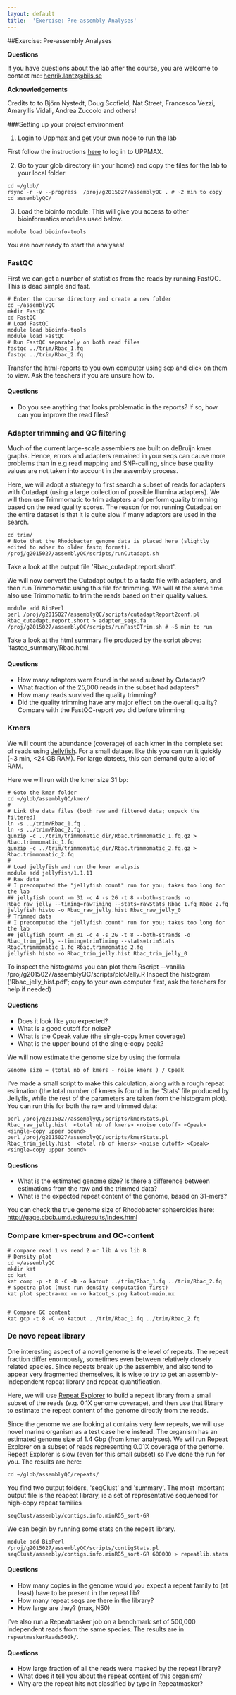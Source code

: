 ```yaml
---
layout: default
title:  'Exercise: Pre-assembly Analyses'
---
```


##Exercise: Pre-assembly Analyses

**Questions**

If you have questions about the lab after the course, you are welcome to contact me: henrik.lantz@bils.se

**Acknowledgements**

Credits to to Björn Nystedt, Doug Scofield, Nat Street, Francesco Vezzi, Amaryllis Vidali, Andrea Zuccolo and others! 

###Setting up your project environment

1.  Login to Uppmax and get your own node to run the lab

  First follow the instructions [here](../../common/login_instructions) to log in to UPPMAX.

2.  Go to your glob directory (in your home) and copy the files for the lab to your local folder

  ```
  cd ~/glob/
  rsync -r -v --progress  /proj/g2015027/assemblyQC . # ~2 min to copy cd assemblyQC/
  ```

3.  Load the bioinfo module: This will give you access to other bioinformatics modules used below.

  ```
  module load bioinfo-tools
  ```

You are now ready to start the analyses!

### FastQC

First we can get a number of statistics from the reads by running FastQC. This is dead simple and fast.

  ```
# Enter the course directory and create a new folder
cd ~/assemblyQC
mkdir FastQC
cd FastQC
# Load FastQC
module load bioinfo-tools
module load FastQC
# Run FastQC separately on both read files
fastqc ../trim/Rbac_1.fq
fastqc ../trim/Rbac_2.fq
  ```

Transfer the html-reports to you own computer using scp and click on them to view. Ask the teachers if you are unsure how to.

#### Questions

- Do you see anything that looks problematic in the reports? If so, how can you improve the read files?

### Adapter trimming and QC filtering 

Much of the current large-scale assemblers are built on deBruijn kmer graphs. Hence, errors and adapters remained in your seqs can cause more problems than in e.g read mapping and SNP-calling, since base quality values are not taken into account in the assembly process.

Here, we will adopt a strategy to first search a subset of reads for adapters with Cutadapt (using a large collection of possible Illumina adapters). We will then use Trimmomatic to trim adapters and perform quality trimming based on the read quality scores. The reason for not running Cutadpat on the entire dataset is that it is quite slow if many adaptors are used in the search.

```
cd trim/
# Note that the Rhodobacter genome data is placed here (slightly edited to adher to older fastq format).
/proj/g2015027/assemblyQC/scripts/runCutadapt.sh
```

Take a look at the output file 'Rbac_cutadapt.report.short'.

We will now convert the Cutadapt output to a fasta file with adapters, and then run Trimmomatic using this file for trimming. We will at the same time also use Trimmomatic to trim the reads based on their quality values.

```
module add BioPerl
perl /proj/g2015027/assemblyQC/scripts/cutadaptReport2conf.pl Rbac_cutadapt.report.short > adapter_seqs.fa 
/proj/g2015027/assemblyQC/scripts/runFastQTrim.sh # ~6 min to run
```

Take a look at the html summary file produced by the script above: 'fastqc_summary/Rbac.html.

#### Questions

- How many adaptors were found in the read subset by Cutadapt?
- What fraction of the 25,000 reads in the subset had adapters?
- How many reads survived the quality trimming?
- Did the quality trimming have any major effect on the overall quality? Compare with the FastQC-report you did before trimming

###  Kmers

We will count the abundance (coverage) of each kmer in the complete set of reads using [Jellyfish](http://www.cbcb.umd.edu/software/jellyfish/). For a small dataset like this you can run it quickly (~3 min, <24 GB RAM). For large datsets, this can demand quite a lot of RAM.

Here we will run with the kmer size 31 bp:

```
# Goto the kmer folder
cd ~/glob/assemblyQC/kmer/
#
# Link the data files (both raw and filtered data; unpack the filtered)
ln -s ../trim/Rbac_1.fq .
ln -s ../trim/Rbac_2.fq .
gunzip -c ../trim/trimmomatic_dir/Rbac.trimmomatic_1.fq.gz > Rbac.trimmomatic_1.fq
gunzip -c ../trim/trimmomatic_dir/Rbac.trimmomatic_2.fq.gz > Rbac.trimmomatic_2.fq
#
# Load jellyfish and run the kmer analysis
module add jellyfish/1.1.11
# Raw data 
# I precomputed the "jellyfish count" run for you; takes too long for the lab
## jellyfish count -m 31 -c 4 -s 2G -t 8 --both-strands -o Rbac_raw_jelly --timing=rawTiming --stats=rawStats Rbac_1.fq Rbac_2.fq 
jellyfish histo -o Rbac_raw_jelly.hist Rbac_raw_jelly_0
# Trimmed data 
# I precomputed the "jellyfish count" run for you; takes too long for the lab
## jellyfish count -m 31 -c 4 -s 2G -t 8 --both-strands -o Rbac_trim_jelly --timing=trimTiming --stats=trimStats Rbac.trimmomatic_1.fq Rbac.trimmomatic_2.fq 
jellyfish histo -o Rbac_trim_jelly.hist Rbac_trim_jelly_0
```
To inspect the histograms you can plot them
Rscript --vanilla /proj/g2015027/assemblyQC/scripts/plotJelly.R
Inspect the histogram ('Rbac_jelly_hist.pdf'; copy to your own computer first, ask the teachers for help if needed)

#### Questions

- Does it look like you expected?
- What is a good cutoff for noise?
- What is the Cpeak value (the single-copy kmer coverage)
- What is the upper bound of the single-copy peak? 

 We will now estimate the genome size by using the formula

`Genome size = (total nb of kmers - noise kmers ) / Cpeak`

I've made a small script to make this calculation, along with a rough repeat estimation (the total number of kmers is found in the 'Stats' file produced by Jellyfis, while the rest of the parameters are taken from the histogram plot). You can run this for both the raw and trimmed data:

```
perl /proj/g2015027/assemblyQC/scripts/kmerStats.pl Rbac_raw_jelly.hist  <total nb of kmers> <noise cutoff> <Cpeak> <single-copy upper bound>
perl /proj/g2015027/assemblyQC/scripts/kmerStats.pl Rbac_trim_jelly.hist  <total nb of kmers> <noise cutoff> <Cpeak> <single-copy upper bound>
```

#### Questions
- What is the estimated genome size? Is there a difference between estimations from the raw and the trimmed data?
- What is the expected repeat content of the genome, based on 31-mers? 

You can check the true genome size of Rhodobacter sphaeroides here: http://gage.cbcb.umd.edu/results/index.html 

### Compare kmer-spectrum and GC-content

```
# compare read 1 vs read 2 or lib A vs lib B
# Density plot
cd ~/assemblyQC
mkdir kat
cd kat
kat comp -p -t 8 -C -D -o katout ../trim/Rbac_1.fq ../trim/Rbac_2.fq
# Spectra plot (must run density computation first)
kat plot spectra-mx -n -o katout_s.png katout-main.mx


# Compare GC content
kat gcp -t 8 -C -o katout ../trim/Rbac_1.fq ../trim/Rbac_2.fq

```


### De novo repeat library

One interesting aspect of a novel genome is the level of repeats. The repeat fraction differ enormously, sometimes even between relatively closely related species. Since repeats break up the assembly, and also tend to appear very fragmented themselves, it is wise to try to get an assembly-independent repeat library and repeat-quantification.

Here, we will use [Repeat Explorer](http://repeatexplorer.umbr.cas.cz/static/html/help/manual.html) to build a repeat library from a small subset of the reads (e.g. 0.1X genome coverage), and then use that library to estimate the repeat content of the genome directly from the reads.

Since the genome we are looking at contains very few repeats, we will use novel marine organism as a test case here instead. The organism has an estimated genome size of 1.4 Gbp (from kmer analyses). We will run Repeat Explorer on a subset of reads representing 0.01X coverage of the genome. Repeat Explorer is slow (even for this small subset) so I've done the run for you. The results are here:

```
cd ~/glob/assemblyQC/repeats/
```

You find two output folders, 'seqClust' and 'summary'. The most important output file is the reapeat library, ie a set of representative sequenced for high-copy repeat families

```
seqClust/assembly/contigs.info.minRD5_sort-GR
```

We can begin by running some stats on the repeat library.

```
module add BioPerl
/proj/g2015027/assemblyQC/scripts/contigStats.pl seqClust/assembly/contigs.info.minRD5_sort-GR 600000 > repeatlib.stats
```

#### Questions

- How many copies in the genome would you expect a repeat family to (at least) have to be present in the repeat lib?
- How many repeat seqs are there in the library?
- How large are they? (max, N50) 

I've also run a Repeatmasker job on a benchmark set of 500,000 independent reads from the same species. The results are in `repeatmaskerReads500k/`.

#### Questions
- How large fraction of all the reads were masked by the repeat library?
- What does it tell you about the repeat content of this organism?
- Why are the repeat hits not classified by type in Repeatmasker? 
